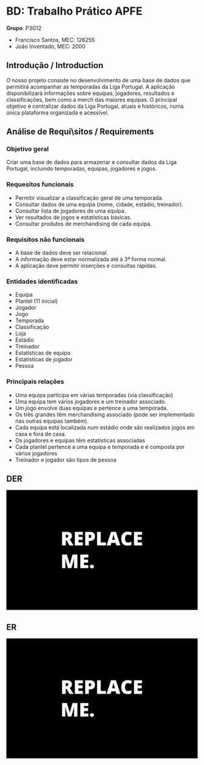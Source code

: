# BD: Trabalho Prático APFE

**Grupo**: P3G12
- Francisco Santos, MEC: 126255
- João Inventado, MEC: 2000

## Introdução / Introduction
O nosso projeto consiste no desenvolvimento de uma base de dados que permitirá acompanhar as temporadas da Liga Portugal. A aplicação disponibilizará informações sobre equipas, jogadores, resultados e classificações, bem como a merch das maiores equipas. 
O principal objetivo é centralizar dados da Liga Portugal, atuais e históricos, numa única plataforma organizada e acessível.

## ​Análise de Requi\sitos / Requirements

### Objetivo geral

Criar uma base de dados para armazenar e consultar dados da Liga Portugal, incluindo temporadas, equipas, jogadores e jogos.

### Requesitos funcionais
- Permitir visualizar a classificação geral de uma temporada.
- Consultar dados de uma equipa (nome, cidade, estádio, treinador).
- Consultar lista de jogadores de uma equipa.
- Ver resultados de jogos e estatísticas básicas.
- Consultar produtos de merchandising de cada equipa.

### Requisitos não funcionais
- A base de dados deve ser relacional.
- A informação deve estar normalizada até à 3ª forma normal.
- A aplicação deve permitir inserções e consultas rápidas.

### Entidades identificadas
- Equipa
- Plantel (11 inicial)
- Jogador
- Jogo
- Temporada
- Classificação
- Loja
- Estádio
- Treinador
- Estatísticas de equipa
- Estatísticas de jogador
- Pessoa



### Principais relações
- Uma equipa participa em várias temporadas (via classificação)
- Uma equipa tem vários jogadores e um treinador associado.
- Um jogo envolve duas equipas e pertence a uma temporada.
- Os três grandes têm merchandising associado (pode ser implementado nas outras equipas também).
- Cada equipa está localizada num estádio onde são realizados jogos em casa e fora de casa.
- Os jogadores e equipas têm estatísticas associadas
- Cada plantel pertence a uma equipa e temporada e é composta por vários jogadores
- Treinador e jogador são tipos de pessoa




## DER


![DER Diagram!](der.jpg "AnImage")

## ER

![ER Diagram!](er.jpg "AnImage")